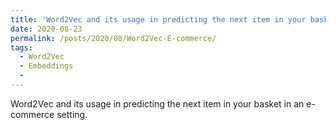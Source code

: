 ```yaml
---
title: 'Word2Vec and its usage in predicting the next item in your basket in an e-commerce setting'
date: 2020-08-23
permalink: /posts/2020/08/Word2Vec-E-commerce/
tags:
  - Word2Vec
  - Embeddings
  - 
---
```


Word2Vec and its usage in predicting the next item in your basket in an e-commerce setting.
